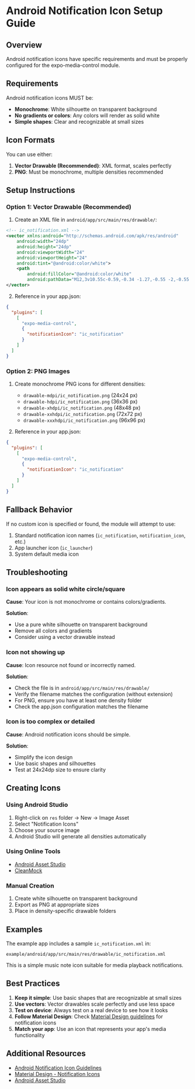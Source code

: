 # Android Notification Icon Setup Guide

## Overview

Android notification icons have specific requirements and must be properly configured for the expo-media-control module.

## Requirements

Android notification icons MUST be:
- **Monochrome**: White silhouette on transparent background
- **No gradients or colors**: Any colors will render as solid white
- **Simple shapes**: Clear and recognizable at small sizes

## Icon Formats

You can use either:
1. **Vector Drawable (Recommended)**: XML format, scales perfectly
2. **PNG**: Must be monochrome, multiple densities recommended

## Setup Instructions

### Option 1: Vector Drawable (Recommended)

1. Create an XML file in `android/app/src/main/res/drawable/`:

```xml
<!-- ic_notification.xml -->
<vector xmlns:android="http://schemas.android.com/apk/res/android"
    android:width="24dp"
    android:height="24dp"
    android:viewportWidth="24"
    android:viewportHeight="24"
    android:tint="@android:color/white">
    <path
        android:fillColor="@android:color/white"
        android:pathData="M12,3v10.55c-0.59,-0.34 -1.27,-0.55 -2,-0.55 -2.21,0 -4,1.79 -4,4s1.79,4 4,4 4,-1.79 4,-4V7h4V3h-6z"/>
</vector>
```

2. Reference in your app.json:

```json
{
  "plugins": [
    [
      "expo-media-control",
      {
        "notificationIcon": "ic_notification"
      }
    ]
  ]
}
```

### Option 2: PNG Images

1. Create monochrome PNG icons for different densities:
   - `drawable-mdpi/ic_notification.png` (24x24 px)
   - `drawable-hdpi/ic_notification.png` (36x36 px)
   - `drawable-xhdpi/ic_notification.png` (48x48 px)
   - `drawable-xxhdpi/ic_notification.png` (72x72 px)
   - `drawable-xxxhdpi/ic_notification.png` (96x96 px)

2. Reference in your app.json:

```json
{
  "plugins": [
    [
      "expo-media-control",
      {
        "notificationIcon": "ic_notification"
      }
    ]
  ]
}
```

## Fallback Behavior

If no custom icon is specified or found, the module will attempt to use:
1. Standard notification icon names (`ic_notification`, `notification_icon`, etc.)
2. App launcher icon (`ic_launcher`)
3. System default media icon

## Troubleshooting

### Icon appears as solid white circle/square

**Cause**: Your icon is not monochrome or contains colors/gradients.

**Solution**: 
- Use a pure white silhouette on transparent background
- Remove all colors and gradients
- Consider using a vector drawable instead

### Icon not showing up

**Cause**: Icon resource not found or incorrectly named.

**Solution**:
- Check the file is in `android/app/src/main/res/drawable/`
- Verify the filename matches the configuration (without extension)
- For PNG, ensure you have at least one density folder
- Check the app.json configuration matches the filename

### Icon is too complex or detailed

**Cause**: Android notification icons should be simple.

**Solution**:
- Simplify the icon design
- Use basic shapes and silhouettes
- Test at 24x24dp size to ensure clarity

## Creating Icons

### Using Android Studio

1. Right-click on `res` folder → New → Image Asset
2. Select "Notification Icons"
3. Choose your source image
4. Android Studio will generate all densities automatically

### Using Online Tools

- [Android Asset Studio](http://romannurik.github.io/AndroidAssetStudio/icons-notification.html)
- [CleanMock](https://cleanmock.com/android-notification-icon-generator/)

### Manual Creation

1. Create white silhouette on transparent background
2. Export as PNG at appropriate sizes
3. Place in density-specific drawable folders

## Examples

The example app includes a sample `ic_notification.xml` in:
```
example/android/app/src/main/res/drawable/ic_notification.xml
```

This is a simple music note icon suitable for media playback notifications.

## Best Practices

1. **Keep it simple**: Use basic shapes that are recognizable at small sizes
2. **Use vectors**: Vector drawables scale perfectly and use less space
3. **Test on device**: Always test on a real device to see how it looks
4. **Follow Material Design**: Check [Material Design guidelines](https://material.io/design/platform-guidance/android-notifications.html#anatomy-of-a-notification) for notification icons
5. **Match your app**: Use an icon that represents your app's media functionality

## Additional Resources

- [Android Notification Icon Guidelines](https://developer.android.com/training/notify-user/build-notification#notification-icon)
- [Material Design - Notification Icons](https://material.io/design/iconography/product-icons.html#design-principles)
- [Android Asset Studio](http://romannurik.github.io/AndroidAssetStudio/)
